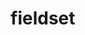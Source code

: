 # fieldset

<v-iframe
    height="350"
    src="https://codepen.io/Sergeenkov/embed/wvvaNpv?height=265&theme-id=default&default-tab=html,result"
/>
